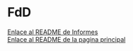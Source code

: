 <h1>FdD</h1>




<a href="Informes/README.md">Enlace al README  de Informes</a>
<br>
<a href="../README.md">Enlace al README de la pagina principal</a>